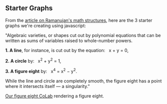 ## Starter Graphs

From the [article on Ramanujan's math structures](https://www.quantamagazine.org/srinivasa-ramanujan-was-a-genius-math-is-still-catching-up-20241021/), here are the 3 starter graphs we're creating using javascript:

"Algebraic varieties, or shapes cut out by polynomial equations that can be written as sums of variables raised to whole-number powers. 

**1. A line**, for instance, is cut out by the equation: &nbsp; x + y = 0, 

**2. A circle** by: &nbsp; x<sup>2</sup> + y<sup>2</sup> = 1, 

**3. A figure eight** by: &nbsp; x<sup>4</sup> = x<sup>2</sup> − y<sup>2</sup>. 

While the line and circle are completely smooth, the figure eight has a point where it intersects itself — a singularity."


[Our figure eight CoLab](https://colab.research.google.com/drive/1YiAfr1mCJvCFVJVNpiR86qB-faOAgxQX?usp=sharing) rendering a figure eight.